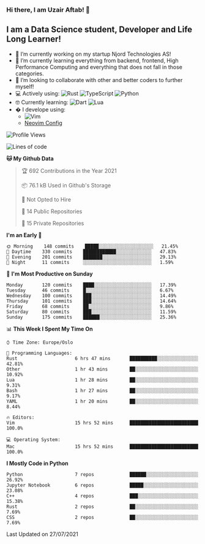 ### Hi there, I am Uzair Aftab! 👋

## I am a Data Science student, Developer and Life Long Learner!
- 🔭 I’m currently working on my startup Njord Technologies AS!
- 🌱 I’m currently learning everything from backend, frontend, High Performance Computing and everything that does not fall in those categories.
- 👯 I’m looking to collaborate with other and better coders to further myself!
- 💻 Actively using: <img alt="Rust" src="https://img.shields.io/badge/rust-%23000000.svg?style=for-the-badge&logo=rust&logoColor=white"/> <img alt="TypeScript" src="https://img.shields.io/badge/typescript-%23007ACC.svg?style=for-the-badge&logo=typescript&logoColor=white"/> <img alt="Python" src="https://img.shields.io/badge/python-%2314354C.svg?style=for-the-badge&logo=python&logoColor=white"/>
- 🤓 Currently learning: <img alt="Dart" src="https://img.shields.io/badge/dart-%230175C2.svg?style=for-the-badge&logo=dart&logoColor=white"/> <img alt="Lua" src="https://img.shields.io/badge/lua-%232C2D72.svg?style=for-the-badge&logo=lua&logoColor=white"/> 
- � I develope using: 
  -  <img alt="Vim" src="https://img.shields.io/badge/VIM-%2311AB00.svg?style=for-the-badge&logo=vim&logoColor=white"/>
  -  [Neovim Config](https://github.com/ChristianChiarulli/LunarVim)
<!--START_SECTION:waka-->
![Profile Views](http://img.shields.io/badge/Profile%20Views-72-blue)

![Lines of code](https://img.shields.io/badge/From%20Hello%20World%20I%27ve%20Written-1.7%20million%20lines%20of%20code-blue)

**🐱 My Github Data** 

> 🏆 692 Contributions in the Year 2021
 > 
> 📦 76.1 kB Used in Github's Storage 
 > 
> 🚫 Not Opted to Hire
 > 
> 📜 14 Public Repositories 
 > 
> 🔑 15 Private Repositories  
 > 
**I'm an Early 🐤** 

```text
🌞 Morning    148 commits    █████░░░░░░░░░░░░░░░░░░░░   21.45% 
🌆 Daytime    330 commits    ████████████░░░░░░░░░░░░░   47.83% 
🌃 Evening    201 commits    ███████░░░░░░░░░░░░░░░░░░   29.13% 
🌙 Night      11 commits     ░░░░░░░░░░░░░░░░░░░░░░░░░   1.59%

```
📅 **I'm Most Productive on Sunday** 

```text
Monday       120 commits    ████░░░░░░░░░░░░░░░░░░░░░   17.39% 
Tuesday      46 commits     █░░░░░░░░░░░░░░░░░░░░░░░░   6.67% 
Wednesday    100 commits    ███░░░░░░░░░░░░░░░░░░░░░░   14.49% 
Thursday     101 commits    ███░░░░░░░░░░░░░░░░░░░░░░   14.64% 
Friday       68 commits     ██░░░░░░░░░░░░░░░░░░░░░░░   9.86% 
Saturday     80 commits     ███░░░░░░░░░░░░░░░░░░░░░░   11.59% 
Sunday       175 commits    ██████░░░░░░░░░░░░░░░░░░░   25.36%

```


📊 **This Week I Spent My Time On** 

```text
⌚︎ Time Zone: Europe/Oslo

💬 Programming Languages: 
Rust                     6 hrs 47 mins       ██████████░░░░░░░░░░░░░░░   42.81% 
Other                    1 hr 43 mins        ██░░░░░░░░░░░░░░░░░░░░░░░   10.92% 
Lua                      1 hr 28 mins        ██░░░░░░░░░░░░░░░░░░░░░░░   9.31% 
Bash                     1 hr 27 mins        ██░░░░░░░░░░░░░░░░░░░░░░░   9.17% 
YAML                     1 hr 20 mins        ██░░░░░░░░░░░░░░░░░░░░░░░   8.44%

🔥 Editors: 
Vim                      15 hrs 52 mins      █████████████████████████   100.0%

💻 Operating System: 
Mac                      15 hrs 52 mins      █████████████████████████   100.0%

```

**I Mostly Code in Python** 

```text
Python                   7 repos             ██████░░░░░░░░░░░░░░░░░░░   26.92% 
Jupyter Notebook         6 repos             █████░░░░░░░░░░░░░░░░░░░░   23.08% 
C++                      4 repos             ███░░░░░░░░░░░░░░░░░░░░░░   15.38% 
Rust                     2 repos             ██░░░░░░░░░░░░░░░░░░░░░░░   7.69% 
CSS                      2 repos             ██░░░░░░░░░░░░░░░░░░░░░░░   7.69%

```



 Last Updated on 27/07/2021
<!--END_SECTION:waka-->
